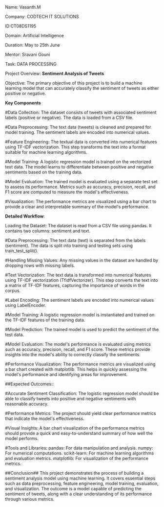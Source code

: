 Name: Vasanth.M

Company: CODTECH IT SOLUTIONS

ID:CT08DS1195

Domain: Artificial Intelligence

Duration: May to 25th June

Mentor: Sravani Gouni



Task: DATA PROCESSING




Project Overview: 
**Sentiment Analysis of Tweets**


Objective: 
The primary objective of this project is to build a machine learning model that can accurately classify the sentiment of tweets as either positive or negative.


**Key Components**


#Data Collection:
The dataset consists of tweets with associated sentiment labels (positive or negative).
The data is loaded from a CSV file.


#Data Preprocessing:
The text data (tweets) is cleaned and prepared for model training.
The sentiment labels are encoded into numerical values.


#Feature Engineering:
The textual data is converted into numerical features using TF-IDF vectorization.
This step transforms the text into a format suitable for machine learning algorithms.


#Model Training:
A logistic regression model is trained on the vectorized text data.
The model learns to differentiate between positive and negative sentiments based on the training data.



#Model Evaluation:
The trained model is evaluated using a separate test set to assess its performance.
Metrics such as accuracy, precision, recall, and F1 score are computed to measure the model's effectiveness.

#Visualization:
The performance metrics are visualized using a bar chart to provide a clear and interpretable summary of the model's performance.



**Detailed Workflow**:



Loading the Dataset:
The dataset is read from a CSV file using pandas. It contains two columns: sentiment and text.


#Data Preprocessing:
The text data (text) is separated from the labels (sentiment).
The data is split into training and testing sets using train_test_split().


#Handling Missing Values:
Any missing values in the dataset are handled by dropping rows with missing labels.


#Text Vectorization:
The text data is transformed into numerical features using TF-IDF vectorization (TfidfVectorizer).
This step converts the text into a matrix of TF-IDF features, capturing the importance of words in the corpus.


#Label Encoding:
The sentiment labels are encoded into numerical values using LabelEncoder.


#Model Training:
A logistic regression model is instantiated and trained on the TF-IDF features of the training data.


#Model Prediction:
The trained model is used to predict the sentiment of the test data.


#Model Evaluation:
The model's performance is evaluated using metrics such as accuracy, precision, recall, and F1 score.
These metrics provide insights into the model's ability to correctly classify the sentiments.



#Performance Visualization:
The performance metrics are visualized using a bar chart created with matplotlib.
This helps in quickly assessing the model's performance and identifying areas for improvement.




##Expected Outcomes::


#Accurate Sentiment Classification: 
The logistic regression model should be able to classify tweets into positive and negative sentiments with reasonable accuracy.

#Performance Metrics:
The project should yield clear performance metrics that indicate the model's effectiveness.

#Visual Insights: A bar chart visualization of the performance metrics should provide a quick and easy-to-understand summary of how well the model performs.

#Tools and Libraries:
pandas: For data manipulation and analysis.
numpy: For numerical computations.
scikit-learn: For machine learning algorithms and evaluation metrics.
matplotlib: For visualization of the performance metrics.

##Conclusion##
This project demonstrates the process of building a sentiment analysis model using machine learning. It covers essential steps such as data preprocessing, feature engineering, model training, evaluation, and visualization. The outcome is a model capable of predicting the sentiment of tweets, along with a clear understanding of its performance through various metrics.









